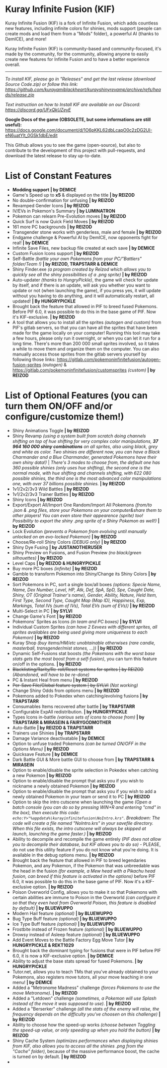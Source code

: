 # Kuray Infinite Fusion (KIF)

Kuray Infinite Fusion (KIF) is a fork of Infinite Fusion, which adds countless new features, including infinite colors for shinies, mods support (people can create mods and load them from a "Mods" folder), a powerful AI (thanks to DemICE), and more!

Kuray Infinite Fusion (KIF) is community-based and community-focused, it's made by the community, for the community, allowing anyone to easily create new features for Infinite Fusion and to have a better experience overall.

-----------------------------------------------

_To install KIF, please go in "Releases" and get the last release (download Source Code.zip) or follow this link: https://github.com/kurayamiblackheart/kurayshinyrevamp/archive/refs/heads/release.zip_

_Text instruction on how to Install KIF are available on our Discord: https://discord.gg/UFxQkUZeyE_

__Google Docs of the game (OBSOLETE, but some informations are still useful):__ https://docs.google.com/document/d/1O6pKKL62dbLcapO0c2zDG2UI-eN6uatYlt_0GSk1dbE/edit

This Github allows you to see the game (open-source), but also to contribute to the development of this project with pull-requests, and download the latest release to stay up-to-date.

# List of Constant Features

- **Modding support** **| by DEMICE**
- Game's Speed up to **x5** & displayed on the title **| by REIZOD**
- No double-confirmation for unfusing **| by REIZOD**
- Revamped Gender Icons **| by REIZOD**
- IV/EVs in Pokemon's Summary **| by LUMINATRON**
- Pokemon can relearn Pre-Evolution moves **| by REIZOD**
- Quick Surf is now Quick Field Moves **| by REIZOD**
- 161 more PC backgrounds **| by REIZOD**
- Transgender stone works with genderless, male and female **| by REIZOD**
- Endgame challenge & Powerful AI by DemICE, now opponents fight for real! **| by DEMICE**
- Infinite Save Files, new backup file created at each save **| by DEMICE**
- Custom Fusion Icons support **| by REIZOD**
- Self-Battle *(battle your own Pokemons from your PC/"Battlers" folder/Team !)* **| by REIZOD, TRAPSTARR & DEMICE**
- Shiny Finder.exe *(a program created by Reïzod which allows you to quickly see all the shiny possibilities of a .png sprite)* **| by REIZOD**
- Auto-updater *(thanks to HungryPickle)*, the game will check for update by itself, and if there is an update, will ask you whether you want to update or not (when launching the game), if you press yes, it will update without you having to do anything, and it will automatically restart, all updated! **| By HUNGRYPICKLE**
- Brought back the feature that allowed in PIF to breed fused Pokemons. Before PIF 6.0, it was possible to do this in the base game of PIF. Now it's KIF-exclusive. **| by REIZOD**
- A tool that allows you to install all the sprites *(autogen and custom)* from PIF's gitlab servers, so that you can have all the sprites that have been made for the game locally on your computer! Running this tool may take a few hours, please only run it overnight, or when you can let it run for a long time. There's more than 200 000 small sprites involved, so it takes a while to move them and organize them on the computer. You can also manually access those sprites from the gitlab servers yourself by following those links: https://gitlab.com/pokemoninfinitefusion/autogen-fusion-sprites *(autogen)* & https://gitlab.com/pokemoninfinitefusion/customsprites *(custom)* **| by REIZOD**

# List of Optional Features (you can turn them ON/OFF and/or configure/customize them!)

- Shiny Animations Toggle **| by REIZOD**
- Shiny Revamp *(using a system built from scratch doing channels shifting on top of hue shifting for very complex color manipulations, **37 964 160 000 shiny combinations** on all sprites, also using black, grey and white as color. Two shinies are different now, you can have a Black Charmander and a Blue Charmander, generated Pokemons have their own shiny data!)* | *There's 3 modes to choose from, the default one has 360 possible shinies *(only uses hue shifting)*, the second one is the normal mode, with hue shifting and channels shifting, with 622 080 possible shinies, the third one is the most advanced color manipulations one, with over 37 billions possible shinies.* **| by REIZOD**
- 1v1/2v2/3v3 Wild Battles **| by REIZOD**
- 1v1/2v2/3v3 Trainer Battles **| by REIZOD**
- Shiny Icons **| by REIZOD**
- Export/Export All/Import One Random/Import All Pokemons *(from/to .json & .png files, store your Pokemons on your computer&share them to other players! You can even store their appearence (sprite) too! Possibility to export the shiny .png sprite of a Shiny Pokemon as well!)* **| by REIZOD**
- Lock Evolution *(prevents a Pokemon from evolving until manually unlocked on an evo-locked Pokemon)* **| by REIZOD**
- Choose/Re-roll Shiny Colors *(DEBUG only)* **| by REIZOD**
- Shiny Dye Fusing **| by JUSTANOTHERU5ER**
- Shiny Preview on Fusions, and Fusion Preview *(no black/green silhouettes)* **| by REIZOD**
- Level Caps **| by REIZOD & HUNGRYPICKLE**
- Buy more PC boxes *(infinite)* **| by REIZOD**
- Gamble to transform Pokemon into Shiny/Change its Shiny Colors **| by REIZOD**
- Sort Pokemons in PC, sort a single box/all boxes *(options: Specie Name, Name, Dex Number, Level, HP, Atk, Def, SpA, SpD, Spe, Caught Date, Shiny, OT (Original Trainer's name), Gender, Ability, Nature, Held Item, First Type, Second Type, Caught Map (Map ID), Happiness, Exp, Markings, Total IVs (sum of IVs), Total EVs (sum of EVs))* **| by REIZOD**
- Multi-Select in PC **| by SYLVI**
- Change Game's Font **| by REIZOD**
- Pokemons' Sprites as Icons *(in team and PC boxes)* **| by SYLVI**
- Individual Custom Sprites *(can have 2 Eevees with different sprites, all sprites availables are being used giving more uniqueness to each Pokemon)* **| by REIZOD**
- Kuray Shop *(buy items/HM/etc unobtainable otherwises (rare candie, masterball, transgender/mist stones, ...))* **| by REIZOD**
- Dynamic Self-Fusions stat boosts *(the Pokemons with the worst base stats gets the most boost from a self-fusion)*, you can turn this feature on/off in the options. **| by REIZOD** 
- ~~Blacklisting/Rarity/Re-roll/Reset systems for sprites | by REIZOD~~ *(Abandoned, will have to be re-done)*
- PC & Instant Heal from menu **| by REIZOD**
- ~~Per-Save File/Global feature system | by SYLVI~~ *(Not working)*
- Change Shiny Odds from options menu **| by REIZOD**
- Pokemons added to Pokedex when catching/evolving fusions **| by TRAPSTARR**
- Consumables Items recovered after battle **| by TRAPSTARR**
- Configurable ExpAll redistribution. **| by HUNGRYPICKLE**
- Types Icons in-battle *(various sets of icons to choose from)* **| by TRAPSTARR & MIRASEIN & FAIRYGODMOTHER**
- Auto-Battle **| by REIZOD & TRAPSTARR**
- Trainers use Shinies **| by TRAPSTARR**
- Damage Variance deactivatable **| by DEMICE**
- Option to unfuse traded Pokemons *(can be turned ON/OFF in the Options Menu)* **| by REIZOD**
- Quicksave Feature **| by DEMICE**
- Dark Battle GUI & More battle GUI to choose from **| by TRAPSTARR & MIRASEIN**
- Option to enable/disable the sprite selection in Pokedex when catching a new Pokemon **| by REIZOD**
- Option to enable/disable the prompt that asks you if you wish to nickname a newly obtained Pokemon **| by REIZOD**
- Option to enable/disable the prompt that asks you if you wish to add a newly obtained Pokemon in your team or send it to PC **| by REIZOD**
- Option to skip the intro cutscene when launching the game *(Open a batch console (you can do so by pressing WIN+R and entering "cmd" in the box), then execute this code: ``echo:Y>"%appdata%\kurayinfinitefusion\NoIntro.krs"``. Breakdown: The code will create a file named "NoIntro.krs" in your savefile directory. When this file exists, the intro cutscene will always be skipped at launch, launching the game faster.)* **| by REIZOD**
- Ability to decompile and recompile the game entirely *(PIF does not allow you to decompile their database, but KIF allows you to do so)* - PLEASE, do not use this utility feature if you do not know what you're doing. It is available in the debug options menu. **| by REIZOD**
- Brought back the feature that allowed in PIF to breed legendaries Pokemon, and any Pokemon, if the Pokemon that was unbreedable was the head in the fusion *(for example, a Mew head with a Pikachu head fusion, can breed if this feature is activated in the options)* before PIF 6.0, it was possible to do this in the base game of PIF. Now it's a KIF-exclusive option. **| by REIZOD**
- Poison Overworld Config, allows you to make it so that Pokemons with certain abilities are immune to Poison in the Overworld *(can configure it so that they even heal from Overworld Poison, this feature is disabled by default)* **| by BLUEWUPPO**
- Modern Hail feature *(optional)* **| by BLUEWUPPO**
- Bug Type Buff feature *(optional)* **| by BLUEWUPPO**
- Ice Type Buff feature *(optional)* **| by BLUEWUPPO**
- Frostbite instead of Frozen feature *(optional)* **| by BLUEWUPPO**
- Drowsy instead of Asleep feature *(optional)* **| by BLUEWUPPO**
- Add Event Moves to the Battle Factory Egg Move Tutor **| by HUNGRYPICKLE & REKT1029**
- Brought back the dominant typing for fusions that were in PIF before PIF 6.0, it is now a KIF-exclusive option. **| by DEMICE**
- Ability to adjust the base stats spread for fused Pokemons. **| by HUNGRYPICKLE**
- Tutor.net, allows you to teach TMs that you've already obtained to your Pokemons, also registers move tutors, all your move teaching in one menu! **| by DEMICE**
- Added a "Metronome Madness" challenge *(forces Pokemons to use the move Metronome)*. **| by REIZOD**
- Added a "Letdown" challenge *(sometimes, a Pokemon will use Splash instead of the move it was supposed to use)*. **| by REIZOD**
- Added a "Berserker" challenge *(all the stats of the enemy will raise, the frequency depends on the difficulty you've choosen on this challenge)* **| by REIZOD**
- Ability to choose how the speed-up works *(choose between Toggling the speed-up value, or only speeding up when you hold the button)* **| by REIZOD**
- Shiny Cache System *(optimizes performances when displaying shinies from KIF, also allows you to access all the shinies .png from the "Cache" folder)*, because of the massive performance boost, the cache is turned on by default. **| by REIZOD**
- 
